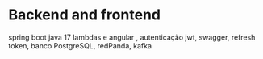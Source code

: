 # Backend and frontend
spring boot java 17 lambdas e angular 
, autenticação jwt, swagger, refresh token, banco PostgreSQL, redPanda, kafka
